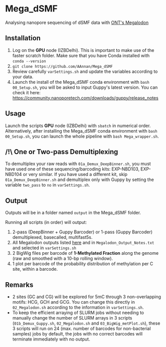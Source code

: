 # Mega_dSMF
Analysing nanopore sequencing of dSMF data with [ONT's Megalodon](https://github.com/nanoporetech/megalodon)

## Installation
1) Log on the **GPU** node (IZBDelhi). This is important to make use of the faster scratch folder. Make sure that you have Conda installed with `conda --version`
2) `git clone https://github.com/AAnnan/Mega_dSMF`
3) Review carefully `varSettings.sh` and update the variables according to your data.
4) Launch the install of the Mega_dSMF conda environment with `bash 00_Setup.sh`, you will be asked to input Guppy's latest version. You can check it here: https://community.nanoporetech.com/downloads/guppy/release_notes

## Usage
Launch the scripts **GPU** node (IZBDelhi) with `sbatch` in numerical order. Alternatively, after installing the Mega_dSMF conda environment with `bash 00_Setup.sh`, you can launch the whole pipeline with `bash Mega_wrapper.sh`.

## /!\ One or Two-pass Demultiplexing
To demultiplex your raw reads with `01a_Demux_DeepBinner.sh`, you must have used one of these sequencing/barcoding kits: EXP-NBD103, EXP-NBD104 or very similar. If you have used a different kit, skip `01a_Demux_DeepBinner.sh` and demultiplex only with Guppy by setting the variable `two_pass` to `no` in `varSettings.sh`.

## Output
Outputs will be in a folder named `output` in the Mega_dSMF folder.

Running all scripts (in order) will output:
1) 2-pass (DeepBinner + Guppy Barcoder) or 1-pass (Guppy Barcoder) demultiplexed, basecalled, multifast5s. 
2) All Megalodon outputs listed [here](https://github.com/nanoporetech/megalodon#outputs) and in `Megalodon_Output_Notes.txt` and selected in `varSettings.sh`
3) 2 BigWig files per barcode of **1-Methylated Fraction** along the genome (raw and smoothed with a 10-bp rolling window).
4) 1 plot per barcode of the probability distribution of methylation per C site, within a barcode.

## Remarks
- 2 sites (GC and CG) will be explored for 5mC through 3 non-overlapping motifs: HCG, GCH and GCG. You can change this directly in `02_Megalodon.sh` according to the information in `varSettings.sh`.
- To keep the efficient arraying of SLURM jobs without needing to manually change the number of SLURM arrays in 3 scripts (`01b_Demux_Guppy.sh`, `02_Megalodon.sh` and `03_BigWig_metPlot.sh`), these 3 scripts will run on 24 (max. number of barcodes for non-bacterial samples) jobs by default, the jobs with no correct barcodes will terminate immediately with no output.

